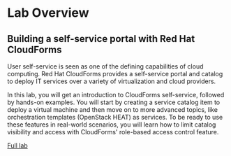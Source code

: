# Lab Overview

## Building a self-service portal with Red Hat CloudForms

User self-service is seen as one of the defining capabilities of cloud computing. Red Hat CloudForms provides a self-service portal and catalog to deploy IT services over a variety of virtualization and cloud providers.

In this lab, you will get an introduction to CloudForms self-service, followed by hands-on examples. You will start by creating a service catalog item to deploy a virtual machine and then move on to more advanced topics, like orchestration templates (OpenStack HEAT) as services. To be ready to use these features in real-world scenarios, you will learn how to limit catalog visibility and access with CloudForms' role-based access control feature.

[Full lab](./lab/index.md)